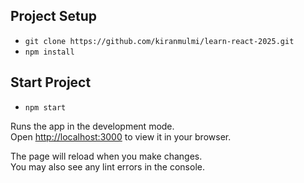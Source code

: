 ## Project Setup
- `git clone https://github.com/kiranmulmi/learn-react-2025.git`
- `npm install`

## Start Project
- `npm start`

Runs the app in the development mode.\
Open [http://localhost:3000](http://localhost:3000) to view it in your browser.

The page will reload when you make changes.\
You may also see any lint errors in the console.